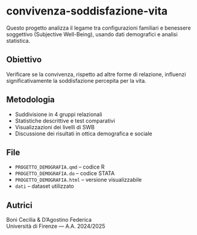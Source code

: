# convivenza-soddisfazione-vita

Questo progetto analizza il legame tra configurazioni familiari e benessere soggettivo (Subjective Well-Being), usando dati demografici e analisi statistica.

## Obiettivo
Verificare se la convivenza, rispetto ad altre forme di relazione, influenzi significativamente la soddisfazione percepita per la vita.

## Metodologia
- Suddivisione in 4 gruppi relazionali
- Statistiche descrittive e test comparativi
- Visualizzazioni dei livelli di SWB
- Discussione dei risultati in ottica demografica e sociale

## File
- `PROGETTO_DEMOGRAFIA.qmd` – codice R
- `PROGETTO_DEMOGRAFIA.do` – codice STATA
- `PROGETTO_DEMOGRAFIA.html` – versione visualizzabile
- `dati` – dataset utilizzato

## Autrici
Boni Cecilia & D’Agostino Federica  
Università di Firenze — A.A. 2024/2025
